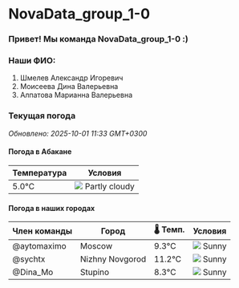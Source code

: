 # NovaData_group_1-0
### Привет! Мы команда NovaData_group_1-0 :)

### Наши ФИО:
1. Шмелев Александр Игоревич
2. Моисеева Дина Валерьевна
3. Алпатова Марианна Валерьевна

### Текущая погода
<!-- WEATHER:START -->
_Обновлено: 2025-10-01 11:33 GMT+0300_

#### Погода в Абакане

| Температура | Условия |
|-------------|----------|
| 5.0°C     | ![](https://cdn.weatherapi.com/weather/64x64/day/116.png) Partly cloudy |

#### Погода в наших городах

| Член команды  | Город               | 🌡️ Темп.  | Условия          |
|---------------|---------------------|-----------|--------------------|
| @aytomaximo    | Moscow              |    9.3°C | ![](https://cdn.weatherapi.com/weather/64x64/day/113.png) Sunny        |
| @sychtx        | Nizhny Novgorod     |   11.2°C | ![](https://cdn.weatherapi.com/weather/64x64/day/113.png) Sunny        |
| @Dina_Mo       | Stupino             |    8.3°C | ![](https://cdn.weatherapi.com/weather/64x64/day/113.png) Sunny        |

<!-- WEATHER:END -->
